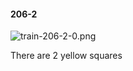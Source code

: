 #### 206-2
![train-206-2-0.png](https://github.com/lil-lab/nlvr/raw/master/nlvr/train/images/57/train-206-2-0.png "train-206-2-0.png")

There are 2 yellow squares